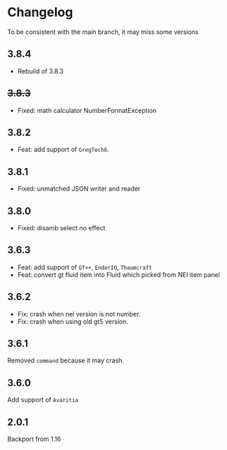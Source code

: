 # Changelog

To be consistent with the main branch,  it may miss some versions

## 3.8.4
- Rebuild of 3.8.3

## ~~3.8.3~~

- Fixed: math calculator NumberFormatException

## 3.8.2

- Feat: add support of `GregTech6`.

## 3.8.1

- Fixed: unmatched JSON writer and reader

## 3.8.0

- Fixed: disamb select no effect

## 3.6.3

- Feat: add support of `GT++`, `EnderIO`, `Thaumcraft`
- Feat: convert gt fluid item into Fluid which picked from NEI item panel

## 3.6.2

- Fix: crash when nei version is not number. 
- Fix: crash when using old gt5 version.

## 3.6.1

Removed `command` because it may crash.

## 3.6.0

Add support of `Avaritia`

## 2.0.1

Backport from 1.16
